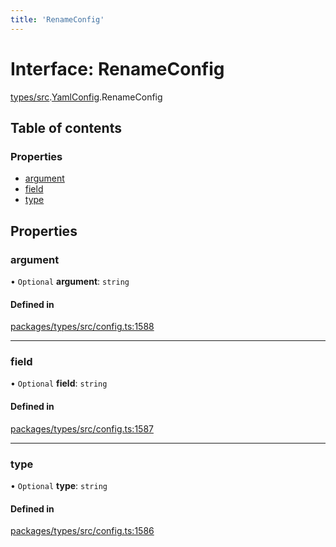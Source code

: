 ```yaml
---
title: 'RenameConfig'
---
```


# Interface: RenameConfig

[types/src](../modules/types_src).[YamlConfig](../modules/types_src.YamlConfig).RenameConfig

## Table of contents

### Properties

- [argument](types_src.YamlConfig.RenameConfig#argument)
- [field](types_src.YamlConfig.RenameConfig#field)
- [type](types_src.YamlConfig.RenameConfig#type)

## Properties

### argument

• `Optional` **argument**: `string`

#### Defined in

[packages/types/src/config.ts:1588](https://github.com/Urigo/graphql-mesh/blob/master/packages/types/src/config.ts#L1588)

___

### field

• `Optional` **field**: `string`

#### Defined in

[packages/types/src/config.ts:1587](https://github.com/Urigo/graphql-mesh/blob/master/packages/types/src/config.ts#L1587)

___

### type

• `Optional` **type**: `string`

#### Defined in

[packages/types/src/config.ts:1586](https://github.com/Urigo/graphql-mesh/blob/master/packages/types/src/config.ts#L1586)
